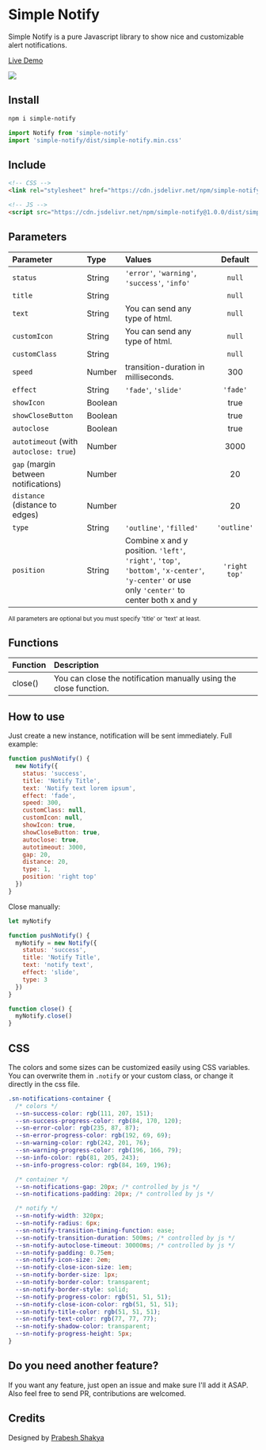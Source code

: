 # Simple Notify

Simple Notify is a pure Javascript library to show nice and customizable alert notifications.

[Live Demo](https://simple-notify.github.io/simple-notify/)

![](./demo/assets/types.png)

## Install

```bash
npm i simple-notify
```

```js
import Notify from 'simple-notify'
import 'simple-notify/dist/simple-notify.min.css'
```

## Include

```html
<!-- CSS -->
<link rel="stylesheet" href="https://cdn.jsdelivr.net/npm/simple-notify@1.0.0/dist/simple-notify.min.css" />

<!-- JS -->
<script src="https://cdn.jsdelivr.net/npm/simple-notify@1.0.0/dist/simple-notify.min.js"></script>
```

## Parameters

| Parameter                                   | Type    | Values                                                                                                                                       |    Default    |
| :------------------------------------------ | :------ | :------------------------------------------------------------------------------------------------------------------------------------------- | :-----------: |
| `status`                                    | String  | `'error'`, `'warning'`, `'success'`, `'info'`                                                                                                |    `null`     |
| `title`                                     | String  |                                                                                                                                              |    `null`     |
| `text`                                      | String  | You can send any type of html.                                                                                                               |    `null`     |
| `customIcon`                                | String  | You can send any type of html.                                                                                                               |    `null`     |
| `customClass`                               | String  |                                                                                                                                              |    `null`     |
| `speed`                                     | Number  | transition-duration in milliseconds.                                                                                                         |      300      |
| `effect`                                    | String  | `'fade'`, `'slide'`                                                                                                                          |   `'fade'`    |
| `showIcon`                                  | Boolean |                                                                                                                                              |     true      |
| `showCloseButton`                           | Boolean |                                                                                                                                              |     true      |
| `autoclose`                                 | Boolean |                                                                                                                                              |     true     |
| `autotimeout` (with `autoclose: true`) | Number  |                                                                                                                                              |     3000      |
| `gap` (margin between notifications)        | Number  |                                                                                                                                              |      20       |
| `distance` (distance to edges)              | Number  |                                                                                                                                              |      20       |
| `type`                   | String  | `'outline'`, `'filled'`                                                                                                                                     |       `'outline'`       |
| `position`                                  | String  | Combine x and y position. `'left'`, `'right'`, `'top'`, `'bottom'`, `'x-center'`, `'y-center'` or use only `'center'` to center both x and y | `'right top'` |

<sub>All parameters are optional but you must specify 'title' or 'text' at least.</sub>

## Functions

| Function | Description                                                       |
| :------- | :---------------------------------------------------------------- |
| close()  | You can close the notification manually using the close function. |

## How to use

Just create a new instance, notification will be sent immediately. Full example:

```js
function pushNotify() {
  new Notify({
    status: 'success',
    title: 'Notify Title',
    text: 'Notify text lorem ipsum',
    effect: 'fade',
    speed: 300,
    customClass: null,
    customIcon: null,
    showIcon: true,
    showCloseButton: true,
    autoclose: true,
    autotimeout: 3000,
    gap: 20,
    distance: 20,
    type: 1,
    position: 'right top'
  })
}
```

Close manually:

```js
let myNotify

function pushNotify() {
  myNotify = new Notify({
    status: 'success',
    title: 'Notify Title',
    text: 'notify text',
    effect: 'slide',
    type: 3
  })
}

function close() {
  myNotify.close()
}
```

## CSS

The colors and some sizes can be customized easily using CSS variables. You can overwrite them in `.notify` or your custom class, or change it directly in the css file.

```css
.sn-notifications-container {
  /* colors */
  --sn-success-color: rgb(111, 207, 151);
  --sn-success-progress-color: rgb(84, 170, 120);
  --sn-error-color: rgb(235, 87, 87);
  --sn-error-progress-color: rgb(192, 69, 69);
  --sn-warning-color: rgb(242, 201, 76);
  --sn-warning-progress-color: rgb(196, 166, 79);
  --sn-info-color: rgb(81, 205, 243);
  --sn-info-progress-color: rgb(84, 169, 196);

  /* container */
  --sn-notifications-gap: 20px; /* controlled by js */
  --sn-notifications-padding: 20px; /* controlled by js */

  /* notify */
  --sn-notify-width: 320px;
  --sn-notify-radius: 6px;
  --sn-notify-transition-timing-function: ease;
  --sn-notify-transition-duration: 500ms; /* controlled by js */
  --sn-notify-autoclose-timeout: 30000ms; /* controlled by js */
  --sn-notify-padding: 0.75em;
  --sn-notify-icon-size: 2em;
  --sn-notify-close-icon-size: 1em;
  --sn-notify-border-size: 1px;
  --sn-notify-border-color: transparent;
  --sn-notify-border-style: solid;
  --sn-notify-progress-color: rgb(51, 51, 51);
  --sn-notify-close-icon-color: rgb(51, 51, 51);
  --sn-notify-title-color: rgb(51, 51, 51);
  --sn-notify-text-color: rgb(77, 77, 77);
  --sn-notify-shadow-color: transparent;
  --sn-notify-progress-height: 5px;
}
```

## Do you need another feature?

If you want any feature, just open an issue and make sure I'll add it ASAP. Also feel free to send PR, contributions are welcomed.

## Credits

Designed by [Prabesh Shakya](https://www.figma.com/@prabesh)
